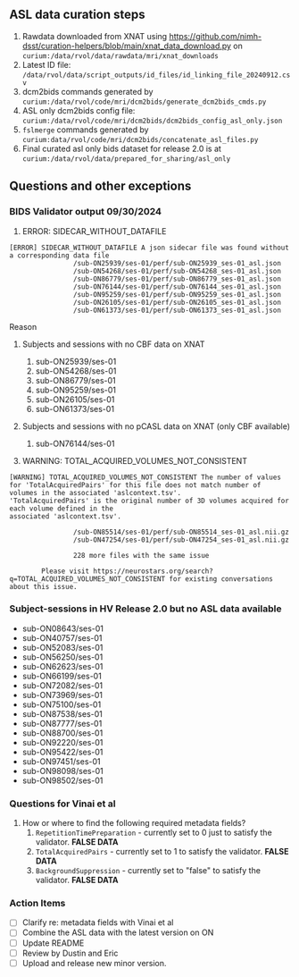 ## ASL data curation steps
1. Rawdata downloaded from XNAT using https://github.com/nimh-dsst/curation-helpers/blob/main/xnat_data_download.py on `curium:/data/rvol/data/rawdata/mri/xnat_downloads`
2. Latest ID file: `/data/rvol/data/script_outputs/id_files/id_linking_file_20240912.csv`
3. dcm2bids commands generated by `curium:/data/rvol/code/mri/dcm2bids/generate_dcm2bids_cmds.py`
4. ASL only dcm2bids config file: `curium:/data/rvol/code/mri/dcm2bids/dcm2bids_config_asl_only.json`
5. `fslmerge` commands generated by `curium:data/rvol/code/mri/dcm2bids/concatenate_asl_files.py`
6. Final curated asl only bids dataset for release 2.0 is at `curium:/data/rvol/data/prepared_for_sharing/asl_only`

## Questions and other exceptions

### BIDS Validator output 09/30/2024
1. ERROR: SIDECAR_WITHOUT_DATAFILE

```
[ERROR] SIDECAR_WITHOUT_DATAFILE A json sidecar file was found without a corresponding data file
                /sub-ON25939/ses-01/perf/sub-ON25939_ses-01_asl.json
                /sub-ON54268/ses-01/perf/sub-ON54268_ses-01_asl.json
                /sub-ON86779/ses-01/perf/sub-ON86779_ses-01_asl.json
                /sub-ON76144/ses-01/perf/sub-ON76144_ses-01_asl.json
                /sub-ON95259/ses-01/perf/sub-ON95259_ses-01_asl.json
                /sub-ON26105/ses-01/perf/sub-ON26105_ses-01_asl.json
                /sub-ON61373/ses-01/perf/sub-ON61373_ses-01_asl.json
```
Reason
1. Subjects and sessions with no CBF data on XNAT
	1. sub-ON25939/ses-01
	2. sub-ON54268/ses-01
	3. sub-ON86779/ses-01
	4. sub-ON95259/ses-01
	5. sub-ON26105/ses-01
	6. sub-ON61373/ses-01
2. Subjects and sessions with no pCASL data on XNAT (only CBF available)
	1. sub-ON76144/ses-01

2. WARNING: TOTAL_ACQUIRED_VOLUMES_NOT_CONSISTENT 
```
[WARNING] TOTAL_ACQUIRED_VOLUMES_NOT_CONSISTENT The number of values for 'TotalAcquiredPairs' for this file does not match number of
volumes in the associated 'aslcontext.tsv'.
'TotalAcquiredPairs' is the original number of 3D volumes acquired for each volume defined in the
associated 'aslcontext.tsv'.

                /sub-ON85514/ses-01/perf/sub-ON85514_ses-01_asl.nii.gz
                /sub-ON47254/ses-01/perf/sub-ON47254_ses-01_asl.nii.gz

                228 more files with the same issue

        Please visit https://neurostars.org/search?q=TOTAL_ACQUIRED_VOLUMES_NOT_CONSISTENT for existing conversations about this issue.
```


### Subject-sessions in HV Release 2.0 but no ASL data available
- sub-ON08643/ses-01
- sub-ON40757/ses-01
- sub-ON52083/ses-01
- sub-ON56250/ses-01
- sub-ON62623/ses-01
- sub-ON66199/ses-01
- sub-ON72082/ses-01
- sub-ON73969/ses-01
- sub-ON75100/ses-01
- sub-ON87538/ses-01
- sub-ON87777/ses-01
- sub-ON88700/ses-01
- sub-ON92220/ses-01
- sub-ON95422/ses-01
- sub-ON97451/ses-01
- sub-ON98098/ses-01
- sub-ON98502/ses-01

### Questions for Vinai et al
1. How or where to find the following required metadata fields?
	1. `RepetitionTimePreparation` - currently set to 0 just to satisfy the validator. **FALSE DATA**
	2. `TotalAcquiredPairs` - currently set to 1 to satisfy the validator. **FALSE DATA**
	3. `BackgroundSuppression` - currently set to "false" to satisfy the validator. **FALSE DATA**

### Action Items
- [ ] Clarify re: metadata fields with Vinai et al
- [ ] Combine the ASL data with the latest version on ON
- [ ] Update README
- [ ] Review by Dustin and Eric
- [ ] Upload and release new minor version.

